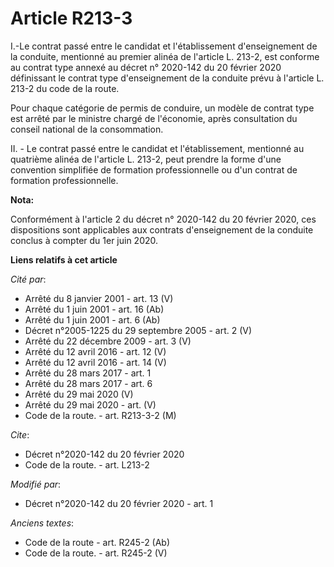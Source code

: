 # Article R213-3

I.-Le contrat passé entre le candidat et l'établissement d'enseignement de la conduite, mentionné au premier alinéa de
l'article L. 213-2, est conforme au contrat type annexé au décret n° 2020-142 du 20 février 2020 définissant le contrat type
d'enseignement de la conduite prévu à l'article L. 213-2 du code de la route.

Pour chaque catégorie de permis de conduire, un modèle de contrat type est arrêté par le ministre chargé de l'économie, après
consultation du conseil national de la consommation.

II. - Le contrat passé entre le candidat et l'établissement, mentionné au quatrième alinéa de l'article L. 213-2, peut
prendre la forme d'une convention simplifiée de formation professionnelle ou d'un contrat de formation professionnelle.

**Nota:**

Conformément à l'article 2 du décret n° 2020-142 du 20 février 2020, ces dispositions sont applicables aux contrats
d'enseignement de la conduite conclus à compter du 1er juin 2020.

**Liens relatifs à cet article**

_Cité par_:

  - Arrêté du 8 janvier 2001 - art. 13 (V)
  - Arrêté du 1 juin 2001 - art. 16 (Ab)
  - Arrêté du 1 juin 2001 - art. 6 (Ab)
  - Décret n°2005-1225 du 29 septembre 2005 - art. 2 (V)
  - Arrêté du 22 décembre 2009 - art. 3 (V)
  - Arrêté du 12 avril 2016 - art. 12 (V)
  - Arrêté du 12 avril 2016 - art. 14 (V)
  - Arrêté du 28 mars 2017 - art. 1
  - Arrêté du 28 mars 2017 - art. 6
  - Arrêté du 29 mai 2020 (V)
  - Arrêté du 29 mai 2020 - art. (V)
  - Code de la route. - art. R213-3-2 (M)

_Cite_:

  - Décret n°2020-142 du 20 février 2020
  - Code de la route. - art. L213-2

_Modifié par_:

  - Décret n°2020-142 du 20 février 2020 - art. 1

_Anciens textes_:

  - Code de la route - art. R245-2 (Ab)
  - Code de la route. - art. R245-2 (V)
